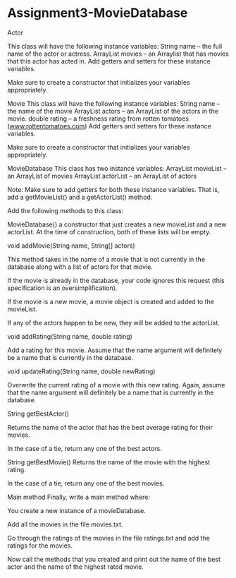 # Assignment3-MovieDatabase
Actor

This class will have the following instance variables:
String name – the full name of the actor or actress.
ArrayList<Movie> movies – an Arraylist that has movies that this actor has acted in.
Add getters and setters for these instance variables.

Make sure to create a constructor that initializes your variables appropriately.

Movie
This class will have the following instance variables:
String name – the name of the movie
ArrayList<Actor> actors – an ArrayList of the actors in the movie. 
double rating – a freshness rating from rotten tomatoes (www.rottentomatoes.com)
Add getters and setters for these instance variables.

Make sure to create a constructor that initializes your variables appropriately.

 

MovieDatabase 
This class has two instance variables:
ArrayList<Movie> movieList – an ArrayList of movies
ArrayList<Actor> actorList – an ArrayList of actors

Note: Make sure to add getters for both these instance variables. That is, add a getMovieList() and a getActorList() method.

Add the following methods to this class:

MovieDatabase()
a constructor that just creates a new movieList and a new actorList. At the time of construction, both of these lists will be empty.

void addMovie(String name, String[] actors)

This method takes in the name of a movie that is not currently in the database along with a list of actors for that movie. 

If the movie is already in the database, your code ignores this request (this specification is an oversimplification). 

If the movie is a new movie, a movie object is created and added to the movieList. 

If any of the actors happen to be new, they will be added to the actorList.

void addRating(String name, double rating)

Add a rating for this movie. Assume that the name argument will definitely be a name that is currently in the database.

void updateRating(String name, double newRating)

Overwrite the current rating of a movie with this new rating. Again, assume that the name argument will definitely be a name that is currently in the database.

String getBestActor()

Returns the name of the actor that has the best average rating for their movies.

 

In the case of a tie, return any one of the best actors.

String getBestMovie()
Returns the name of the movie with the highest rating.

In the case of a tie, return any one of the best movies.

Main method
Finally, write a main method where:

You create a new instance of a movieDatabase.

Add all the movies in the file movies.txt.

Go through the ratings of the movies in the file ratings.txt and add the ratings for the movies.

Now call the methods that you created and print out the name of the best actor and the name of the highest rated movie.
